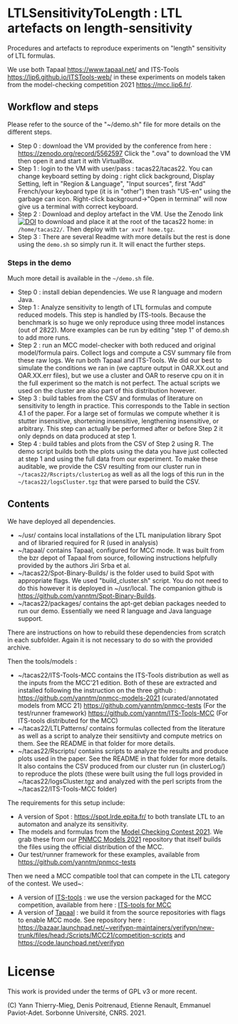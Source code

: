 # LTLSensitivityToLength : LTL artefacts on length-sensitivity

Procedures and artefacts to reproduce experiments on "length" sensitivity of LTL formulas.

We use both Tapaal https://www.tapaal.net/ and ITS-Tools https://lip6.github.io/ITSTools-web/ in these experiments on models taken from the model-checking competition 2021 https://mcc.lip6.fr/.

## Workflow and steps

Please refer to the source of the "~/demo.sh" file for more details on the different steps.

 * Step 0 : download the VM provided by the conference from here :  https://zenodo.org/record/5562597 Click the ".ova" to download the VM then open it and start it with VirtualBox. 
 * Step 1 : login to the VM with user/pass : tacas22/tacas22. You can change keyboard setting by doing : right click background, Display Setting, left in "Region & Language", "Input sources", first "Add" French/your keyboard type (it is in "other") then trash "US-en" using the garbage can icon. Right-click background->"Open in terminal" will now give us a terminal with correct keyboard.
 * Step 2 : Download and deploy artefact in the VM. Use the Zenodo link [![DOI](https://zenodo.org/badge/DOI/10.5281/zenodo.5644977.svg)](https://doi.org/10.5281/zenodo.5644977)  to download and place it at the root of the tacas22 home: in `/home/tacas22/`. Then deploy with `tar xvzf home.tgz`.
 * Step 3 : There are several Readme with more details but the rest is done using the `demo.sh` so simply run it. It will enact the further steps. 

### Steps in the demo

Much more detail is available in the `~/demo.sh` file.

 * Step 0 : install debian dependencies. We use R language and modern Java.
 * Step 1 : Analyze sensitivity to length of LTL formulas and compute reduced models. This step is handled by ITS-tools. Because the benchmark is so huge we only reproduce using three model instances (out of 2822). More examples can be run by editing "step 1" of demo.sh to add more runs.
 * Step 2 : run an MCC model-checker with both reduced and original model/formula pairs. Collect logs and compute a CSV summary file from these raw logs. We run both Tapaal and ITS-Tools. We did our best to simulate the conditions we ran in (we capture output in OAR.XX.out and OAR.XX.err files), but we use a cluster and OAR to reserve cpu on it in the full experiment so the match is not perfect. The actual scripts we used on the cluster are also part of this distribution however.
 * Step 3 : build tables from the CSV and formulas of literature on sensitivity to length in practice. This corresponds to the Table in section 4.1 of the paper. For a large set of formulas we compute whether it is stutter insensitive, shortening insensitive, lengthening insensitive, or arbitrary. This step can actually be performed after or before Step 2 it only depnds on data produced at step 1.
 * Step 4 : build tables and plots from the CSV of Step 2 using R. The demo script builds both the plots using the data you have just collected at step 1 and using the full data from our experiment. To make these auditable, we provide the CSV resulting from our cluster run in `~/tacas22/Rscripts/clusterLog` as well as all the logs of this run in the `~/tacas22/logsCluster.tgz` that were parsed to build the CSV.

## Contents

We have deployed all dependencies.
 * ~/usr/ contains local installations of the LTL manipulation library Spot and of libraried required for R (used in analysis)
 * ~/tapaal/ contains Tapaal, configured for MCC mode. It was built from the bzr depot of Tapaal from source, following instructions helpfully provided by the authors Jiri Srba et al.
 * ~/tacas22/Spot-Binary-Builds/ is the folder used to build Spot with appropriate flags. We used "build_cluster.sh" script. You do not need to do this however it is deployed in ~/usr/local. The companion github is https://github.com/yanntm/Spot-Binary-Builds.
 * ~/tacas22/packages/ contains the apt-get debian packages needed to run our demo. Essentially we need R language and Java language support.

There are instructions on how to rebuild these dependencies from scratch in each subfolder. Again it is not necessary to do so with the provided archive.

Then the tools/models :
 * ~/tacas22/ITS-Tools-MCC contains the ITS-Tools distribution as well as the inputs from the MCC'21 edition. Both of these are extracted and installed following the instruction on the three github : https://github.com/yanntm/pnmcc-models-2021 (curated/annotated models from MCC 21) https://github.com/yanntm/pnmcc-tests (For the test/runner framework) https://github.com/yanntm/ITS-Tools-MCC (For ITS-tools distributed for the MCC)
 * ~/tacas22/LTLPatterns/ contains formulas collected from the literature as well as a script to analyze their sensitiivty and compute metrics on them. See the README in that folder for more details.
 * ~/tacas22/Rscripts/ contains scripts to analyze the results and produce plots used in the paper. See the README in that folder for more details. It also contains the CSV produced from our cluster run (in clusterLog/) to reproduce the plots (these were built using the full logs provided in ~/tacas22/logsCluster.tgz and analyzed with the perl scripts from the ~/tacas22/ITS-Tools-MCC folder)


The requirements for this setup include:

* A version of Spot : https://spot.lrde.epita.fr/ to both translate LTL to an automaton and analyze its sensitivity.
* The models and formulas from the [Model Checking Contest 2021](https://mcc.lip6.fr). We grab these from our [PNMCC Models 2021](https://github.com/yanntm/pnmcc-models-2021) repository that itself builds the files using the official distribution of the MCC.
* Our test/runner framework for these examples, available from https://github.com/yanntm/pnmcc-tests

Then we need a MCC compatible tool that can compete in the LTL category of the contest. We used~:

* A version of [ITS-tools](http://ddd.lip6.fr) : we use the version packaged for the MCC competition, available from here : [ITS-tools for MCC](https://github.com/yanntm/ITS-commandline)
* A version of [Tapaal](https://www.tapaal.net/) : we build it from the source repositories with flags to enable MCC mode. See repository here : https://bazaar.launchpad.net/~verifypn-maintainers/verifypn/new-trunk/files/head:/Scripts/MCC21/competition-scripts and https://code.launchpad.net/verifypn


# License

This work is provided under the terms of GPL v3 or more recent.

(C) Yann Thierry-Mieg, Denis Poitrenaud, Etienne Renault, Emmanuel Paviot-Adet. Sorbonne Université, CNRS. 2021.

